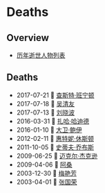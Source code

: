 # Deaths


## Overview

- [历年逝世人物列表](https://zh.wikipedia.org/wiki/%E6%AD%B7%E5%B9%B4%E9%80%9D%E4%B8%96%E4%BA%BA%E7%89%A9%E5%88%97%E8%A1%A8)


## Deaths

- 2017-07-21 🙏 [查斯特·班宁顿](https://zh.wikipedia.org/wiki/%E6%9F%A5%E6%96%AF%E7%89%B9%C2%B7%E7%8F%AD%E5%AF%A7%E9%A0%93)
- 2017-07-18 🙏 [吴清友](https://zh.wikipedia.org/wiki/%E5%90%B3%E6%B8%85%E5%8F%8B)
- 2017-07-13 🙏 [刘晓波](https://zh.wikipedia.org/wiki/%E5%88%98%E6%99%93%E6%B3%A2)
- 2016-03-31 🙏 [扎哈·哈迪德](https://zh.wikipedia.org/wiki/%E8%96%A9%E5%93%88%C2%B7%E5%93%88%E5%B8%9D)
- 2016-01-10 🙏 [大卫·鲍伊](https://zh.wikipedia.org/wiki/%E5%A4%A7%E5%8D%AB%C2%B7%E9%B2%8D%E4%BC%8A)
- 2012-02-11 🙏 [惠特妮·休斯顿](https://zh.wikipedia.org/wiki/%E6%83%A0%E7%89%B9%E5%A6%AE%C2%B7%E4%BC%91%E6%96%AF%E9%A1%BF)
- 2011-10-05 🙏 [史蒂夫·乔布斯](https://zh.wikipedia.org/wiki/%E5%8F%B2%E8%92%82%E5%A4%AB%C2%B7%E4%B9%94%E5%B8%83%E6%96%AF)
- 2009-06-25 🙏 [迈克尔·杰克逊](https://zh.wikipedia.org/wiki/%E8%BF%88%E5%85%8B%E5%B0%94%C2%B7%E6%9D%B0%E5%85%8B%E9%80%8A)
- 2009-04-06 🙏 [阿桑](https://zh.wikipedia.org/wiki/%E9%98%BF%E6%A1%91)
- 2003-12-30 🙏 [梅艳芳](https://zh.wikipedia.org/wiki/%E6%A2%85%E8%89%B7%E8%8A%B3)
- 2003-04-01 🙏 [张国荣](https://zh.wikipedia.org/wiki/%E5%BC%B5%E5%9C%8B%E6%A6%AE)
